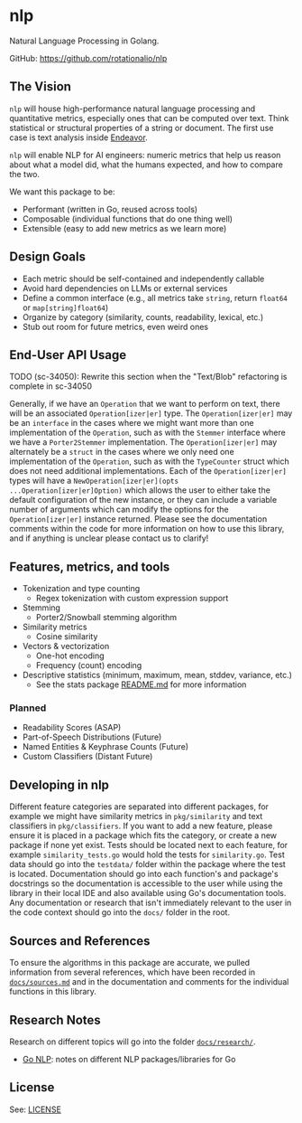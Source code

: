 # nlp

Natural Language Processing in Golang.

GitHub: <https://github.com/rotationalio/nlp>

## The Vision

`nlp` will house high-performance natural language processing and quantitative metrics, especially ones that can be computed over text.
Think statistical or structural properties of a string or document.
The first use case is text analysis inside [Endeavor](https://github.com/rotationalio/endeavor).

`nlp` will enable NLP for AI engineers: numeric metrics that help us reason about what a model did, what the humans expected, and how to compare the two.

We want this package to be:

* Performant (written in Go, reused across tools)
* Composable (individual functions that do one thing well)
* Extensible (easy to add new metrics as we learn more)

## Design Goals

* Each metric should be self-contained and independently callable
* Avoid hard dependencies on LLMs or external services
* Define a common interface (e.g., all metrics take `string`, return `float64` or `map[string]float64`)
* Organize by category (similarity, counts, readability, lexical, etc.)
* Stub out room for future metrics, even weird ones

## End-User API Usage

TODO (sc-34050): Rewrite this section when the "Text/Blob" refactoring is complete in sc-34050

Generally, if we have an `Operation` that we want to perform on text, there will be an associated `Operation[izer|er]` type.
The `Operation[izer|er]` may be an `interface` in the cases where we might want more than one implementation of the `Operation`, such as with the `Stemmer` interface where we have a `Porter2Stemmer` implementation.
The `Operation[izer|er]` may alternately be a `struct` in the cases where we only need one implementation of the `Operation`, such as with the `TypeCounter` struct which does not need additional implementations.
Each of the `Operation[izer|er]` types will have a `NewOperation[izer|er](opts ...Operation[izer|er]Option)` which allows the user to either take the default configuration of the new instance, or they can include a variable number of arguments which can modify the options for the `Operation[izer|er]` instance returned.
Please see the documentation comments within the code for more information on how to use this library, and if anything is unclear please contact us to clarify!

## Features, metrics, and tools

* Tokenization and type counting
  * Regex tokenization with custom expression support
* Stemming
  * Porter2/Snowball stemming algorithm
* Similarity metrics
  * Cosine similarity
* Vectors & vectorization
  * One-hot encoding
  * Frequency (count) encoding
* Descriptive statistics (minimum, maximum, mean, stddev, variance, etc.)
  * See the stats package [README.md](./pkg/stats/README.md) for more information

### Planned

* Readability Scores (ASAP)
* Part-of-Speech Distributions (Future)
* Named Entities & Keyphrase Counts (Future)
* Custom Classifiers (Distant Future)

## Developing in nlp

Different feature categories are separated into different packages, for example we might have similarity metrics in `pkg/similarity` and text classifiers in `pkg/classifiers`.
If you want to add a new feature, please ensure it is placed in a package which fits the category, or create a new package if none yet exist.
Tests should be located next to each feature, for example `similarity_tests.go` would hold the tests for `similarity.go`.
Test data should go into the `testdata/` folder within the package where the test is located.
Documentation should go into each function's and package's docstrings so the documentation is accessible to the user while using the library in their local IDE and also available using Go's documentation tools.
Any documentation or research that isn't immediately relevant to the user in the code context should go into the `docs/` folder in the root.

## Sources and References

To ensure the algorithms in this package are accurate, we pulled information from several references, which have been recorded in [`docs/sources.md`](./docs/sources.md) and in the documentation and comments for the individual functions in this library.

## Research Notes

Research on different topics will go into the folder [`docs/research/`](./docs/research/).

* [Go NLP](./docs/research/go_nlp.md): notes on different NLP packages/libraries for Go

## License

See: [LICENSE](./LICENSE)
